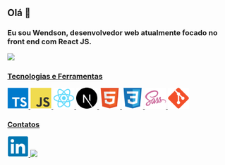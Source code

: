 ## Olá 👋

### Eu sou Wendson, desenvolvedor web atualmente focado no front end com React JS.

<div>
  <a href="https://github.com/wendson13">
  <img src="https://github-readme-stats.vercel.app/api/top-langs/?username=wendson13&layout=compact&langs_count=7&theme=github_dark"/>
</div>

### Tecnologias e Ferramentas

<div>
  <img src="https://raw.githubusercontent.com/devicons/devicon/master/icons/typescript/typescript-original.svg" alt="typescript" width="48px" />
  <img src="https://raw.githubusercontent.com/devicons/devicon/master/icons/javascript/javascript-original.svg" alt="javascript" width="48px" />
  <img src="https://raw.githubusercontent.com/devicons/devicon/master/icons/react/react-original.svg" alt="react" width="48px" />
  <img src="https://raw.githubusercontent.com/devicons/devicon/master/icons/nextjs/nextjs-original.svg" alt="nextjs" width="48px" />
  <img src="https://raw.githubusercontent.com/devicons/devicon/master/icons/html5/html5-original.svg" alt="html5" width="48px" />
  <img src="https://raw.githubusercontent.com/devicons/devicon/master/icons/css3/css3-original.svg" alt="css3" width="48px" />
  <img src="https://raw.githubusercontent.com/devicons/devicon/master/icons/sass/sass-original.svg" alt="sass" width="48px" />
  <img src="https://raw.githubusercontent.com/devicons/devicon/master/icons/git/git-original.svg " alt="git" width="48px" />
</div>

### Contatos

<div>
  <a href="https://www.linkedin.com/in/wendson13" target="_blank">
    <img src="https://raw.githubusercontent.com/devicons/devicon/master/icons/linkedin/linkedin-original.svg" style="width: 48px" />
  </a>
  
  <a href="mailto:wendson.dev@gmail.com" target="_blank">
    <img src="https://gmail.google.com/favicon.ico" style="width: 48px" />
  </a>
</div>
